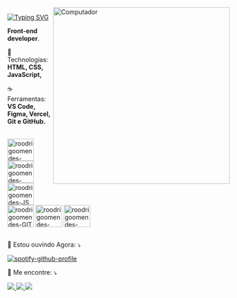 
<img src="https://raw.githubusercontent.com/MicaelliMedeiros/micaellimedeiros/master/image/computer-illustration.png" min-width="400px" max-width="400px" width="400px" align="right" alt="Computador">


<p align="left"> 
  
[![Typing SVG](https://readme-typing-svg.herokuapp.com?font=Poppins&size=30&duration=4500&color=7CDEDC&center=true&vCenter=true&lines=+Hi%2C+I'm+Rodrigo+Mendes;+Oi%2C+sou+o+Rodrigo+mendes)](https://git.io/typing-svg)

</p>

<p align="left"> 
<strong>Front-end developer</strong>.<br>
</p>

<p align="left">
  🦄 Technologias: <strong> HTML, CSS, JavaScript, </strong>

</p>

<p align="left">
  ☕ Ferramentas: <strong>VS Code, Figma, Vercel, Git e GitHub.</strong>
</p>

<br/>

<div style="display: inline_block">
  <img align="center" alt="roodrigoomendes-CSS" height="50" width="60" src="https://cdn.jsdelivr.net/gh/devicons/devicon/icons/css3/css3-plain-wordmark.svg">
  <img align="center" alt="roodrigoomendes-HTML" height="50" width="60" src="https://cdn.jsdelivr.net/gh/devicons/devicon/icons/html5/html5-plain-wordmark.svg">
  <img align="center" alt="roodrigoomendes-JS" height="50" width="60" src="https://cdn.jsdelivr.net/gh/devicons/devicon/icons/javascript/javascript-original.svg">
  <img align="center" alt="roodrigoomendes-GIT" height="50" width="60" src="https://cdn.jsdelivr.net/gh/devicons/devicon/icons/git/git-plain-wordmark.svg">
  <img align="center" alt="roodrigoomendes-FIGMA" height="50" width="60" src="https://cdn.jsdelivr.net/gh/devicons/devicon/icons/figma/figma-original.svg">
  <img align="center" alt="roodrigoomendes-VSCODE" height="50" width="60" src="https://cdn.jsdelivr.net/gh/devicons/devicon/icons/vscode/vscode-original-wordmark.svg">

</div>

<br/>

<p align="left">
  🎵 Estou ouvindo Agora: ⤵️
  
  [![spotify-github-profile](https://spotify-github-profile.vercel.app/api/view?uid=pl6xwv4wkna4n586dnodurtqs&cover_image=true&theme=novatorem&bar_color=00eeff&bar_color_cover=false)](https://spotify-github-profile.vercel.app/api/view?uid=pl6xwv4wkna4n586dnodurtqs&redirect=true)
</p>

<p align="left">
  
<p align="left">
  💌 Me encontre: ⤵️
</p>
  <a href="mailto:roodrigoomendessilva@gmail.com" alt="Gmail">
  <img src="https://img.shields.io/badge/-Gmail-FF0000?style=for-the-badge&labelColor=FF0000&logo=gmail&logoColor=white&link=mailto:roodrigoomendessilva@gmail.com"/>
  </a>

  <a href="https://www.linkedin.com/in/rodrigomendes-/" alt="Linkedin">
  <img src="https://img.shields.io/badge/-Linkedin-0e76a8?style=for-the-badge&logo=Linkedin&logoColor=white&link=https://www.linkedin.com/in/rodrigomendes-/"/>
  </a>

  <a href="https://www.instagram.com/roodrigoomendes/" alt="Instagram">
  <img src="https://img.shields.io/badge/-Instagram-DF0174?style=for-the-badge&labelColor=DF0174&logo=instagram&logoColor=white&link=https://www.instagram.com/roodrigoomendes/"/>
  </a>
</p>
